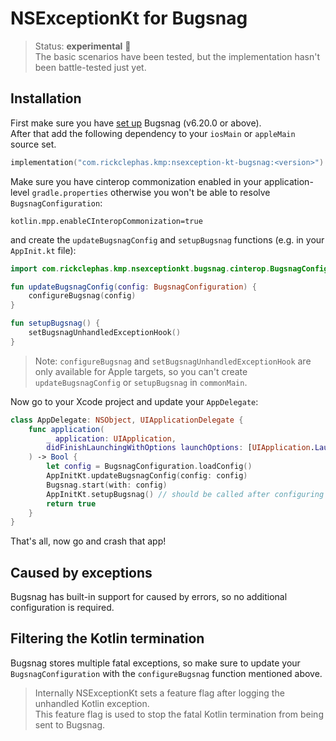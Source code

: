# NSExceptionKt for Bugsnag

> Status: **experimental** 🚧  
> The basic scenarios have been tested, but the implementation hasn't been battle-tested just yet.

## Installation

First make sure you have [set up](https://docs.bugsnag.com/platforms/ios/#installation) Bugsnag (v6.20.0 or above).  
After that add the following dependency to your `iosMain` or `appleMain` source set.

```kotlin
implementation("com.rickclephas.kmp:nsexception-kt-bugsnag:<version>")
```

Make sure you have cinterop commonization enabled in your application-level `gradle.properties` otherwise you won't be able to resolve `BugsnagConfiguration`:

```
kotlin.mpp.enableCInteropCommonization=true
```

and create the `updateBugsnagConfig` and `setupBugsnag` functions (e.g. in your `AppInit.kt` file):

```kotlin
import com.rickclephas.kmp.nsexceptionkt.bugsnag.cinterop.BugsnagConfiguration

fun updateBugsnagConfig(config: BugsnagConfiguration) {
    configureBugsnag(config)
}

fun setupBugsnag() {
    setBugsnagUnhandledExceptionHook()
}
```

> Note: `configureBugsnag` and `setBugsnagUnhandledExceptionHook` are only available for Apple targets,
> so you can't create `updateBugsnagConfig` or `setupBugsnag` in `commonMain`.

Now go to your Xcode project and update your `AppDelegate`:

```swift
class AppDelegate: NSObject, UIApplicationDelegate {
    func application(
        _ application: UIApplication,
        didFinishLaunchingWithOptions launchOptions: [UIApplication.LaunchOptionsKey : Any]? = nil
    ) -> Bool {
        let config = BugsnagConfiguration.loadConfig()
        AppInitKt.updateBugsnagConfig(config: config)
        Bugsnag.start(with: config)
        AppInitKt.setupBugsnag() // should be called after configuring Bugsnag
        return true
    }
}
```

That's all, now go and crash that app!

## Caused by exceptions

Bugsnag has built-in support for caused by errors, so no additional configuration is required.

## Filtering the Kotlin termination

Bugsnag stores multiple fatal exceptions, so make sure to update your `BugsnagConfiguration` with the `configureBugsnag`
function mentioned above.

> Internally NSExceptionKt sets a feature flag after logging the unhandled Kotlin exception.  
> This feature flag is used to stop the fatal Kotlin termination from being sent to Bugsnag.
